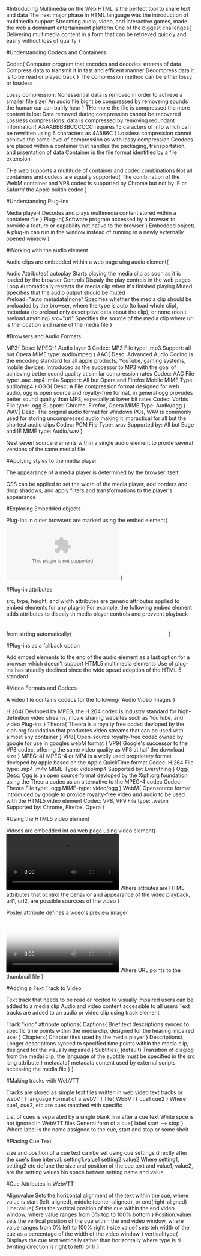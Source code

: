 #Introducing Multimedia on the Web
HTML is the perfect tool to share text and data
The next major phase in HTML language was the introduction of multimedia support
Streaming audio, video, and interactive games, made the web a dominant entertainment platform
One of the biggest challenges{
    Delivering multimedia content in a form that can be retrieved quickly and easily without loss of quality
}

#Understanding Codecs and Containers

Codec{
    Computer program that encodes and decodes streams of data
    Compress data to transmit it in fast and efficent manner
    Decompress data it is to be read or played back
}
The compression method can be either lossy or lossless

Lossy compression: Nonessential data is removed in order to achieve a smaller file size{
    An audio file bight be compressed by removeing sounds the human ear can bairly hear
}
THe more the file is compressed the more content is lost
Data removed during compression cannot be recovered
Lossless compressions: data is compressed by removing redundant information{
    AAAABBBBBCCCCCC requires 15 caracters of info which can be rewritten using 6 characters as 4A5B6C
}
Lossless compression cannot achieve the same level of compression as with lossy compression
Ccodecs are placed within a container that handles the packaging, transportation, and prsentation of data
Container is the file format identified by a file extension

THe web supports a multitude of container and codec combinations
Not all containers and codecs are equally supported{
    The combination of the WebM container and VP8 codec is supported by Chrome but not by IE or Safarri/ the Apple builtin codec
}

#Understanding Plug-Ins

Media player{
    Decodes and plays multimedia content stored within a contaienr file
}
Plug-in{
    Software program accessed by a browser to provide a feature or capability not native to the browser
}
Embedded object{
    A plug-in can run in the window instead of running in a newly externally opened window
}

#Working with the audio element

Audio clips are embedded within a web page uing audio element{
    <audio src="url" attrubutes />
        Where URL specified the source of the audio file and attributes define how the audio clip should be handled by the browser
}

Audio Attributes{
    autoplay
        Starts playing the media clip as soon as it is loaded by the browser
    Controls
        Dispaly the play controls in the web pages
    Loop
        Automatically restarts the media clip when it's finished playing
    Muted
        Specifies that the audio output should be muted
    Preload="auto|metadata|none"
        Specifies whether the media clip should be preloaded by the browser, where the type is auto (to load whole clip), metadata (to preload only descriptive data about the clip), or none (don't preload anything)
    src="url"
        Specifies the source of the media clip where url is the location and name of the media file
}

#Browsers and Audio Formats

MP3{
    Desc: MPEG-1 Audio layer 3
    Codec: MP3
    File type: .mp3
    Support: all but Opera
    MIME type: audio/mpeg
}
AAC{
    Desc: Advanced Audio Coding is the encoding standard for all apple products, YouTube, gaming systems, mobile devices. Introduced as the successor to MP3 with the goal of achieving better sound quality at similar compression rates
    Codec: AAC
    File type: .aac .mp4 .m4a
    Support: All but Opera and Firefox Mobile
    MIME Type: audio/mp4
}
OGG{
    Desc: A File compression format designed for web audio, ogg is open source and royalty-free format, in general ogg provudes better sound quality than MP3, especially at lower bit rates
    Codec: Vorbis
    File type: .ogg
    Support: Chrome, Firefox, Opera
    MIME Type: Audio/ogg
}
WAV{
    Desc: The original audio format for Windows PCs, WAV is commonly used for storing uncompressed audio making it impractical for all but the shortest audio clips
    Codec: PCM
    File Type: .wav
    Supported by: All but Edge and IE
    MIME type: Audio/wav
}

Nest severl source elements within a single audio element to proide several versions of the same medial file

<audio>
    <source src="url1" type="mime=type" />
    <source src="url2" type="mime=type" />
</audio>

#Applying styles to the media player

The appearance of a media player is determined by the browser itself

CSS can be applied to set the width of the media player, add borders and drop shadows, and apply filters and transformations to the player's appearance

#Exploring Embedded objects

Plug-Ins in older browsers are marked using the embed element{
    <embed src="url" type="mime-type" width="value" height="value" />
}

#Plug-in attributes

src, type, height, and width attributes are generic attributes applied to embed elements for any plug-in
For example, the following embed element adds attributes to dispaly th media player controls and prevvent playback from strting automatically{
    <embed src="CP_overture.mp3" width="250" height="50" controller="yes" autoplay="no" />
}

#Plug-ins as a fallback option

Add embed elements to the end of the audio element as a last option for a browser which doesn't support HTML5 multimedia elements
    Use of plug-ins has steadily declined since the wide spead adoption of the HTML 5 standard

#Video Formats and Codecs

A video file contains codecs for the following{
    Audio
    Video
    Images
}

H.264{
    Devloped by MPEG, the H.264 codec is industry standard for high-definition video streams, movie sharing websites such as YouTube, and video Plug-ins
}
Theora{
    Theora is a royalty free codec devloped by the xiph.org foundation that productes video streams that can be used with almost any container
}
VP8{
    Open-source royalty-free codec owned by google for use in googles webM format
}
VP9{
    Google's successor to the VP8 codec, offering the same video quality as VP8 at half the download size
}
MPEG-4{
    MPEG-4 or MP4 is a widly used proprietary format devloped by apple based on the Apple QuickTime format
    Codec: H.264
    File type: .mp4 .m4v
    MIME-Type: video/mp4
    Supported by: Everything
}
Ogg{
    Desc: Ogg is an open source format devloped by the Xiph.org foundation using the Theora codec as an alternative to the MPEG-4 codec
    Codec: Theora
    File type: .ogg
    MIME-type: video/ogg
}
WebM{
    Opensource format introduced by google to provide royalty-free video and audio to be used with the HTML5 video element
    Codec: VP8, VP9
    File type: .webm
    Supported by: Chrome, Firefox, Opera
}

#Using the HTML5 video element

Videos are embedded int oa web page using video element{
    <video attributes>
        <source src="url1" type="mime-type" />
        <source src="url2" type="mime-type" />
    </video>
        Where attriutes are HTML attributes that ocntrol the behavior and appearance of the video playback, url1, url2, are possible sourcces of the video
}

Poster attribute defines a video's preview image{
    <video poster="url"></video>
        Where URL points to the thumbnail file
}

#Adding a Text Track to Video

Text track that needs to be read or recited to visually impaired users can be added to a media clip
Audio and video content accessible to all users
Text tracks are added to an audio or video clip using track element

<track kind="type" src="url" label="text" srclang="lang" />

Track "kind" attribute options{
    Captions{
        Brief text descriptions synced to specific time points within the media clip, designed for the hearing impaired user
    }
    Chapters{
        Chapter tites used by the media player
    }
    Descriptions{
        Longer descriptions synced to specified time points within the media clip, designed for the visually impaired
    }
    Subtitles{
        (default) Transition of diaglog from the medai clip, the language of the subtitle must be specified in the src lang attribute
    }
    metadata{
        metadata content used by external scripts accessing the media file
    }
}

#Making tracks with WebVTT

Tracks are stored as simple text files written in web video text tracks or webVTT language
Format of a webVTT file{
    WEBVTT
    cue1
    cue2
}
    Where cue1, cue2, etc are cues matched with specific 

List of cues is separated by a single blank line after a cue text
White spce is not ignored in WebVTT files
General form of a cue{
    label
    start --> stop
}
    Where label is the name assigned to the cue, start and stop or some sheit

#Placing Cue Text

size and position of a cue text ca nbe set using cue settings directly after the cue's time interval:
setting1:value1 setting2:value2
    Where setting1, setting2 etc defune the size and position of the cue text and value1, value2, are the setting values
No space betwen setting name and value

#Cue Attributes in WebVTT

Align:value
    Sets the horizontal alignment of the text within the cue, where value is start (left-aligned), middle (center-aligned), or end(right-aligned)
Line:value{
    Sets the vertical position of the cue within the end video window, where value ranges from 0% top to 100% bottom
}
Position:value{
    sets the vertical position of the cue within the end video window, where value ranges from 0% left to 100% right
}
size:value{
    sets teh width of the cue as a percentage of the width of the video window
}
vertical:type{
    Displays the cue text vertically rather than horizontally where type is rl (writing direction is right to left) or lr
}